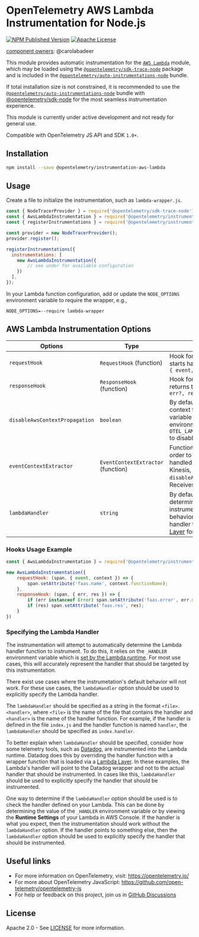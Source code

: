 # OpenTelemetry AWS Lambda Instrumentation for Node.js

[![NPM Published Version][npm-img]][npm-url]
[![Apache License][license-image]][license-image]

[component owners](https://github.com/open-telemetry/opentelemetry-js-contrib/blob/main/.github/component_owners.yml): @carolabadeer

This module provides automatic instrumentation for the [`AWS Lambda`](https://docs.aws.amazon.com/lambda/latest/dg/nodejs-handler.html) module, which may be loaded using the [`@opentelemetry/sdk-trace-node`](https://github.com/open-telemetry/opentelemetry-js/tree/main/packages/opentelemetry-sdk-trace-node) package and is included in the [`@opentelemetry/auto-instrumentations-node`](https://www.npmjs.com/package/@opentelemetry/auto-instrumentations-node) bundle.

If total installation size is not constrained, it is recommended to use the [`@opentelemetry/auto-instrumentations-node`](https://www.npmjs.com/package/@opentelemetry/auto-instrumentations-node) bundle with [@opentelemetry/sdk-node](`https://www.npmjs.com/package/@opentelemetry/sdk-node`) for the most seamless instrumentation experience.

This module is currently under active development and not ready for general use.

Compatible with OpenTelemetry JS API and SDK `1.0+`.

## Installation

```bash
npm install --save @opentelemetry/instrumentation-aws-lambda
```

## Usage

Create a file to initialize the instrumentation, such as `lambda-wrapper.js`.

```js
const { NodeTracerProvider } = require('@opentelemetry/sdk-trace-node');
const { AwsLambdaInstrumentation } = require('@opentelemetry/instrumentation-aws-lambda');
const { registerInstrumentations } = require('@opentelemetry/instrumentation');

const provider = new NodeTracerProvider();
provider.register();

registerInstrumentations({
  instrumentations: [
    new AwsLambdaInstrumentation({
        // see under for available configuration
    })
  ],
});
```

In your Lambda function configuration, add or update the `NODE_OPTIONS` environment variable to require the wrapper, e.g.,

`NODE_OPTIONS=--require lambda-wrapper`

## AWS Lambda Instrumentation Options

| Options | Type  | Description |
| --- | --- | --- |
| `requestHook` | `RequestHook` (function) | Hook for adding custom attributes before lambda starts handling the request. Receives params: `span, { event, context }` |
| `responseHook` | `ResponseHook` (function) | Hook for adding custom attributes before lambda returns the response. Receives params: `span, { err?, res? }` |
| `disableAwsContextPropagation` | `boolean` | By default, this instrumentation will try to read the context from the `_X_AMZN_TRACE_ID` environment variable set by Lambda, set this to `true` or set the environment variable `OTEL_LAMBDA_DISABLE_AWS_CONTEXT_PROPAGATION=true` to disable this behavior |
| `eventContextExtractor` | `EventContextExtractor` (function) | Function for providing custom context extractor in order to support different event types that are handled by AWS Lambda (e.g., SQS, CloudWatch, Kinesis, API Gateway). Applied only when `disableAwsContextPropagation` is set to `true`. Receives params: `event, context` |
| `lambdaHandler` | `string` | By default, this instrumentation automatically determines the Lambda handler function to instrument. This option is used to override that behavior by explicitly specifying the Lambda handler to instrument. See [Specifying the Lambda Layer](#specifying-the-lambda-handler) for additional information. |

### Hooks Usage Example

```js
const { AwsLambdaInstrumentation } = require('@opentelemetry/instrumentation-aws-lambda');

new AwsLambdaInstrumentation({
    requestHook: (span, { event, context }) => {
        span.setAttribute('faas.name', context.functionName);
    },
    responseHook: (span, { err, res }) => {
        if (err instanceof Error) span.setAttribute('faas.error', err.message);
        if (res) span.setAttribute('faas.res', res);
    }
})
```

### Specifying the Lambda Handler

The instrumentation will attempt to automatically determine the Lambda handler function to instrument. To do this, it relies on the `_HANDLER` environment variable which is [set by the Lambda runtime](https://docs.aws.amazon.com/lambda/latest/dg/configuration-envvars.html#configuration-envvars-runtime). For most use cases, this will accurately represent the handler that should be targeted by this instrumentation.

There exist use cases where the instrumetation's default behavior will not work. For these use cases, the `lambdaHandler` option should be used to explicitly specify the Lambda handler.

The `lambdaHandler` should be specified as a string in the format `<file>.<handler>`, where `<file>` is the name of the file that contains the handler and `<handler>` is the name of the handler function. For example, if the handler is defined in the file `index.js` and the handler function is named `handler`, the `lambdaHandler` should be specified as `index.handler`.

To better explain when `lambdaHandler` should be specified, consider how some telemetry tools, such as [Datadog](https://www.datadoghq.com/), are instrumented into the Lambda runtime. Datadog does this by overriding the handler function with a wrapper function that is loaded via a [Lambda Layer](https://docs.aws.amazon.com/lambda/latest/dg/chapter-layers.html). In these examples, the Lambda's handler will point to the Datadog wrapper and not to the actual handler that should be instrumented. In cases like this, `lambdaHandler` should be used to explicitly specify the handler that should be instrumented.

One way to determine if the `lambdaHandler` option should be used is to check the handler defined on your Lambda. This can be done by determining the value of the `_HANDLER` environment variable or by viewing the **Runtime Settings** of your Lambda in AWS Console. If the handler is what you expect, then the instrumentation should work without the `lambdaHandler` option. If the handler points to something else, then the `lambdaHandler` option should be used to explicitly specify the handler that should be instrumented.

## Useful links

- For more information on OpenTelemetry, visit: <https://opentelemetry.io/>
- For more about OpenTelemetry JavaScript: <https://github.com/open-telemetry/opentelemetry-js>
- For help or feedback on this project, join us in [GitHub Discussions][discussions-url]

## License

Apache 2.0 - See [LICENSE][license-url] for more information.

[discussions-url]: https://github.com/open-telemetry/opentelemetry-js/discussions
[license-url]: https://github.com/open-telemetry/opentelemetry-js-contrib/blob/main/LICENSE
[license-image]: https://img.shields.io/badge/license-Apache_2.0-green.svg?style=flat
[npm-url]: https://www.npmjs.com/package/@opentelemetry/instrumentation-aws-lambda
[npm-img]: https://badge.fury.io/js/%40opentelemetry%2Finstrumentation-aws-lambda.svg

